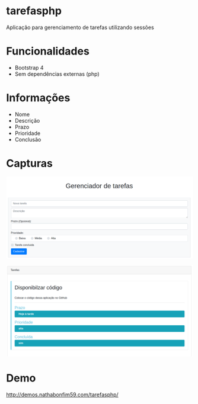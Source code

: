 # tarefasphp
Aplicação para gerenciamento de tarefas utilizando sessões

# Funcionalidades
- Bootstrap 4
- Sem dependências externas (php)

# Informações
- Nome
- Descrição
- Prazo
- Prioridade
- Conclusão

# Capturas
![image](image.png)

![image2](image2.png)

# Demo
http://demos.nathabonfim59.com/tarefasphp/
